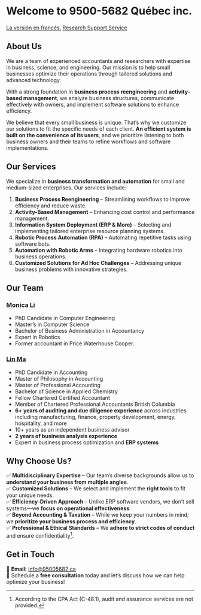 # Welcome to 9500-5682 Québec inc.
[La versión en francés.](/indexfr) [Research Support Service](/researchservice)


## **About Us**  
We are a team of experienced accountants and researchers with expertise in business, science, and engineering. Our mission is to help small businesses optimize their operations through tailored solutions and advanced technology.  

With a strong foundation in **business process reengineering** and **activity-based management**, we analyze business structures, communicate effectively with owners, and implement software solutions to enhance efficiency.  

We believe that every small business is unique. That’s why we customize our solutions to fit the specific needs of each client. **An efficient system is built on the convenience of its users**, and we prioritize listening to both business owners and their teams to refine workflows and software implementations.  

## **Our Services**  
We specialize in **business transformation and automation** for small and medium-sized enterprises. Our services include:  

1. **Business Process Reengineering** – Streamlining workflows to improve efficiency and reduce waste.  
2. **Activity-Based Management** – Enhancing cost control and performance management.  
3. **Information System Deployment (ERP & More)** – Selecting and implementing tailored enterprise resource planning systems.  
4. **Robotic Process Automation (RPA)** – Automating repetitive tasks using software bots.  
5. **Automation with Robotic Arms** – Integrating hardware robotics into business operations.  
6. **Customized Solutions for Ad Hoc Challenges** – Addressing unique business problems with innovative strategies.  


## **Our Team**  

### **Monica Li**  
- PhD Candidate in Computer Engineering  
- Master’s in Computer Science  
- Bachelor of Business Administration in Accountancy  
- Expert in Robotics  
- Former accountant in Price Waterhouse Cooper. 

### [**Lin Ma**](/LinAcc)
- PhD Candidate in Accounting  
- Master of Philosophy in Accounting  
- Master of Professional Accounting  
- Bachelor of Science in Applied Chemistry  
- Fellow Chartered Certified Accountant
- Member of Chartered Professional Accountants British Columbia
- **6+ years of auditing and due diligence experience** across industries including manufacturing, finance, property development, energy, hospitality, and more  
- 10+ years as an independent business advisor
- **2 years of business analysis experience**  
- Expert in business process optimization and **ERP systems**
  

## **Why Choose Us?**  
✅ **Multidisciplinary Expertise** – Our team’s diverse backgrounds allow us to **understand your business from multiple angles**.  
✅ **Customized Solutions** – We select and implement the **right tools** to fit your unique needs.  
✅ **Efficiency-Driven Approach** – Unlike ERP software vendors, we don’t sell systems—we **focus on operational effectiveness**.  
✅ **Beyond Accounting & Taxation** – While we keep your numbers in mind; we **prioritize your business process and efficiency**.  
✅ **Professional & Ethical Standards** – We **adhere to strict codes of conduct** and ensure confidentiality[^1]. 

## **Get in Touch**  
📩 **Email:** [info@95005682.ca](mailto:info@95005682.ca)  
📅 Schedule a **free consultation** today and let’s discuss how we can help optimize your business!  

[^1]: According to the CPA Act (C-48.1), audit and assurance services are not provided. 
